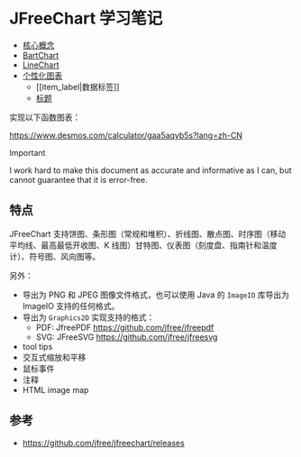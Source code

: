 # JFreeChart 学习笔记

- [核心概念](structure.md)
- [BartChart](./charts/BarChart.md)
- [LineChart](./charts/LineChart.md)
- [个性化图表](./tutorial/custom.md)
	- [[item_label|数据标签]]
	- [标题](./tutorial/title.md)

实现以下函数图表：

https://www.desmos.com/calculator/gaa5aqyb5s?lang=zh-CN

> [!IMPORTANT]
>
> I work hard to make this document as accurate and informative as I can, but cannot guarantee
> that it is error-free.

## 特点

JFreeChart 支持饼图、条形图（常规和堆积）、折线图、散点图、时序图（移动平均线、最高最低开收图、K 线图）甘特图、仪表图（刻度盘、指南针和温度计）、符号图、风向图等。

另外：

- 导出为 PNG 和 JPEG 图像文件格式，也可以使用 Java 的 `ImageIO` 库导出为 ImageIO 支持的任何格式。
- 导出为 `Graphics2D` 实现支持的格式：
  - PDF: JfreePDF https://github.com/jfree/jfreepdf
  - SVG: JFreeSVG https://github.com/jfree/jfreesvg
- tool tips
- 交互式缩放和平移
- 鼠标事件
- 注释
- HTML image map



## 参考

- https://github.com/jfree/jfreechart/releases
